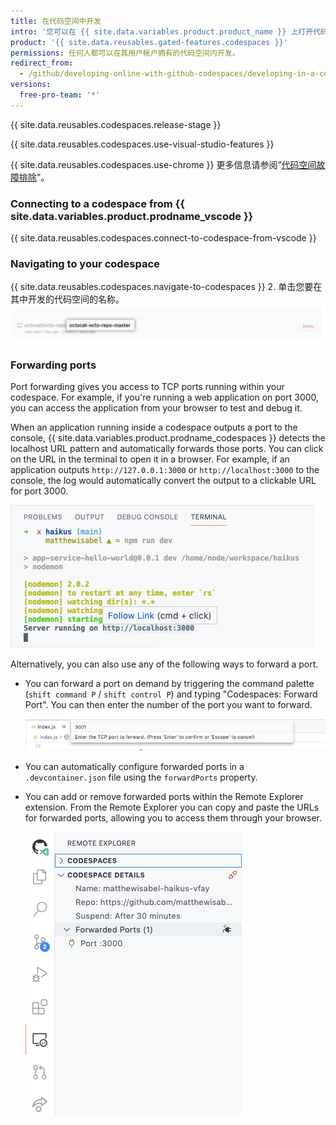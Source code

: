```yaml
---
title: 在代码空间中开发
intro: '您可以在 {{ site.data.variables.product.product_name }} 上打开代码空间，然后使用 {{ site.data.variables.product.prodname_vscode }} 的功能进行开发。'
product: '{{ site.data.reusables.gated-features.codespaces }}'
permissions: 任何人都可以在其用户帐户拥有的代码空间内开发。
redirect_from:
  - /github/developing-online-with-github-codespaces/developing-in-a-codespace
versions:
  free-pro-team: '*'
---
```


{{ site.data.reusables.codespaces.release-stage }}

{{ site.data.reusables.codespaces.use-visual-studio-features }}

{{ site.data.reusables.codespaces.use-chrome }} 更多信息请参阅“[代码空间故障排除](/github/developing-online-with-codespaces/troubleshooting-your-codespace)”。

### Connecting to a codespace from {{ site.data.variables.product.prodname_vscode }}
{{ site.data.reusables.codespaces.connect-to-codespace-from-vscode }}

### Navigating to your codespace
{{ site.data.reusables.codespaces.navigate-to-codespaces }}
2. 单击您要在其中开发的代码空间的名称。 ![代码空间的名称](/assets/images/help/codespaces/click-name-codespace.png)

### Forwarding ports

Port forwarding gives you access to TCP ports running within your codespace. For example, if you're running a web application on port 3000, you can access the application from your browser to test and debug it.

When an application running inside a codespace outputs a port to the console, {{ site.data.variables.product.prodname_codespaces }} detects the localhost URL pattern and automatically forwards those ports. You can click on the URL in the terminal to open it in a browser. For example, if an application outputs `http://127.0.0.1:3000` or `http://localhost:3000` to the console, the log would automatically convert the output to a clickable URL for port 3000.

![Automatic Port Forwarding](/assets/images/help/codespaces/automatic-port-forwarding.png)

Alternatively, you can also use any of the following ways to forward a port.

* You can forward a port on demand by triggering the command palette (`shift command P` / `shift control P`) and typing "Codespaces: Forward Port". You can then enter the number of the port you want to forward.

    ![Command Palette Port Forwarding](/assets/images/help/codespaces/command-palette-port-forwarding.png)

* You can automatically configure forwarded ports in a `.devcontainer.json` file using the `forwardPorts` property.

* You can add or remove forwarded ports within the Remote Explorer extension. From the Remote Explorer you can copy and paste the URLs for forwarded ports, allowing you to access them through your browser.

    ![Remote Explorer Port Forwarding](/assets/images/help/codespaces/remote-explorer-port-forwarding.png)

